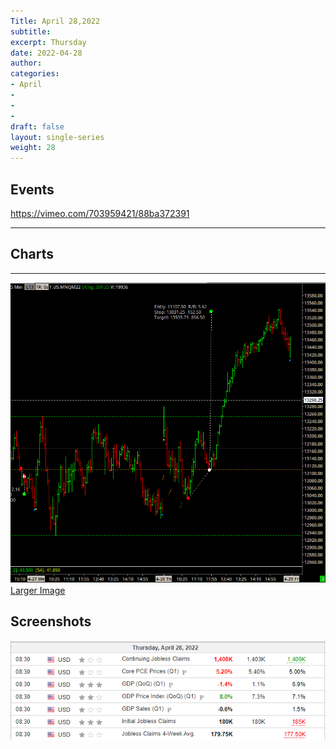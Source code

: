 ```yaml
---
Title: April 28,2022
subtitle: 
excerpt: Thursday
date: 2022-04-28
author:
categories:
- April
-
-
-
draft: false
layout: single-series
weight: 28
---
```



## Events

https://vimeo.com/703959421/88ba372391


---



## Charts
---

![screen shot](20220428_000338.png)
[Larger Image](20220428_000338.png)

## Screenshots



![screen shot](20220428_000337.png)
